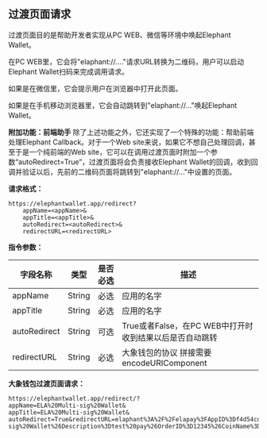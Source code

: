 ## 过渡页面请求

过渡页面目的是帮助开发者实现从PC WEB、微信等环境中唤起Elephant Wallet。

在PC WEB里，它会将"elaphant://...."请求URL转换为二维码，用户可以启动Elephant Wallet扫码来完成调用请求。

如果是在微信里，它会提示用户在浏览器中打开此页面。

如果是在手机移动浏览器里，它会自动跳转到"elaphant://..."唤起Elephant Wallet。

**附加功能：前端助手**
除了上述功能之外，它还实现了一个特殊的功能：帮助前端处理Elephant Callback。对于一个Web site来说，如果它不想自己处理回调，甚至于是一个纯前端的Web site，它可以在调用过渡页面时附加一个参数“autoRedirect=True”，过渡页面将会负责接收Elephant Wallet的回调，收到回调并验证以后，先前的二维码页面将跳转到"elaphant://..."中设置的<Return URL>页面。

**请求格式：**
```
https://elephantwallet.app/redirect?
	appName=<appName>&
	appTitle=<appTitle>&
	autoRedirect=<autoRedirect>&
	redirectURL=<redirectURL>
```
**指令参数：**

字段名称           | 类型              | 是否必选 | 描述
----------------------| ------------------- | ------------------- | -------------------
appName                | String     | 必选 | 应用的名字
appTitle               | String     | 必选 | 应用的名字
autoRedirect           | String    | 可选 | True或者False，在PC WEB中打开时收到结果以后是否自动跳转
redirectURL         | String     | 必选 | 大象钱包的协议 拼接需要encodeURIComponent


**大象钱包过渡页面请求：**
```
https://elephantwallet.app/redirect/?
appName=ELA%20Multi-sig%20Wallet&
appTitle=ELA%20Multi-sig%20Wallet&
autoRedirect=True&redirectURL=elaphant%3A%2F%2Felapay%3FAppID%3Df4d54cd97afa828a9705e38eb679fad564cf3adf4cecd1a5503498155969b07baaa4c4a016084c0f21e06c59e76c33929925052d7d0ae3cfc679a0fdf48ec23f%26AppName%3DELA%20Multi-sig%20Wallet%26Description%3Dtest%20pay%26OrderID%3D12345%26CoinName%3DELA%26Amount%3D0.1%26ReceivingAddress%3DEYf3wvaiNHWvrEXL1bwSV5LytbhiPb6Vby%26DID%3DipFFpL1JwPRQKfhmxak8r1wWEbdkJ3rXZu%26PublicKey%3D035731ff69f8cfdcd9881e573143d71de2390b2e8e71fa14729e6b506f5d74939d%26ReturnUrl%3Dhttps%253A%252F%252Fwww.baidu.com%252F

```
